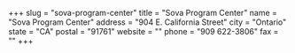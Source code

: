 +++
slug = "sova-program-center"
title = "Sova Program Center"
name = "Sova Program Center"
address = "904 E. California Street"
city = "Ontario"
state = "CA"
postal = "91761"
website = ""
phone = "909 622-3806"
fax = ""
+++
